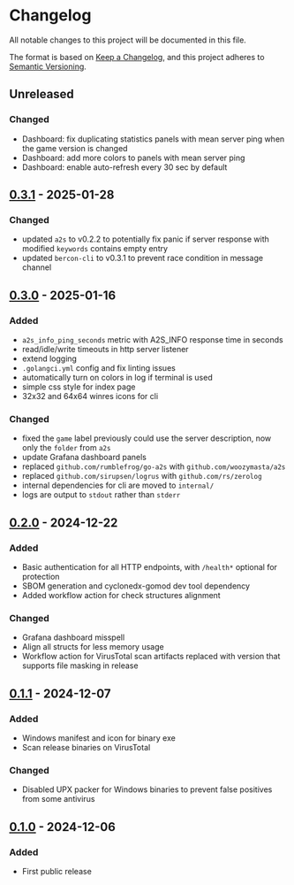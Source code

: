 # Changelog

All notable changes to this project will be documented in this file.

The format is based on [Keep a Changelog][],
and this project adheres to [Semantic Versioning][].

<!--
## Unreleased

### Added
### Changed
### Removed
-->

## Unreleased

### Changed

* Dashboard: fix duplicating statistics panels with mean server ping when
  the game version is changed
* Dashboard: add more colors to panels with mean server ping
* Dashboard: enable auto-refresh every 30 sec by default

## [0.3.1][] - 2025-01-28

### Changed

* updated `a2s` to v0.2.2 to potentially fix panic if server response with
  modified `keywords` contains empty entry
* updated `bercon-cli` to v0.3.1 to prevent race condition in message channel

[0.3.1]: https://github.com/WoozyMasta/dayz-exporter/compare/v0.3.0...v0.3.1

## [0.3.0][] - 2025-01-16

### Added

* `a2s_info_ping_seconds` metric with A2S_INFO response time in seconds
* read/idle/write timeouts in http server listener
* extend logging
* `.golangci.yml` config and fix linting issues
* automatically turn on colors in log if terminal is used
* simple css style for index page
* 32x32 and 64x64 winres icons for cli

### Changed

* fixed the `game` label previously could use the server description,
  now only the `folder` from `a2s`
* update Grafana dashboard panels
* replaced `github.com/rumblefrog/go-a2s` with `github.com/woozymasta/a2s`
* replaced `github.com/sirupsen/logrus` with `github.com/rs/zerolog`
* internal dependencies for cli are moved to `internal/`
* logs are output to `stdout` rather than `stderr`

[0.3.0]: https://github.com/WoozyMasta/dayz-exporter/compare/v0.2.0...v0.3.0

## [0.2.0][] - 2024-12-22

### Added

* Basic authentication for all HTTP endpoints,
  with `/health*` optional for protection
* SBOM generation and cyclonedx-gomod dev tool dependency
* Added workflow action for check structures alignment

### Changed

* Grafana dashboard misspell
* Align all structs for less memory usage
* Workflow action for VirusTotal scan artifacts replaced with version
  that supports file masking in release

[0.2.0]: https://github.com/WoozyMasta/dayz-exporter/compare/v0.1.1...v0.2.0

## [0.1.1][] - 2024-12-07

### Added

* Windows manifest and icon for binary exe
* Scan release binaries on VirusTotal

### Changed

* Disabled UPX packer for Windows binaries to prevent false
  positives from some antivirus

[0.1.1]: https://github.com/WoozyMasta/dayz-exporter/compare/v0.1.0...v0.1.1

## [0.1.0][] - 2024-12-06

### Added

* First public release

[0.1.0]: https://github.com/WoozyMasta/dayz-exporter/tree/v0.1.0

<!--links-->
[Keep a Changelog]: https://keepachangelog.com/en/1.1.0/
[Semantic Versioning]: https://semver.org/spec/v2.0.0.html
